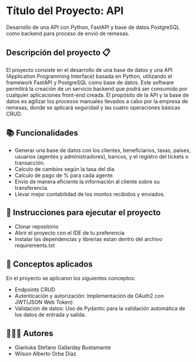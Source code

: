 # Título del Proyecto: API 
Desarrollo de una API con Python, FastAPI y base de datos PostgreSQL como backend para proceso de envió de remesas.

## Descripción del proyecto 📋
El proyecto consiste en el desarrollo de una base de datos y una API (Application Programming Interface) basada en Python, utilizando el framework FastAPI y PostgreSQL como base de datos. Este software permitirá la creación de un servicio backend que podrá ser consumido por cualquier aplicaciones front-end creada. El propósito de la API y la base de datos es agilizar los procesos manuales llevados a cabo por la empresa de remesas, donde se aplicará seguridad y las cuatro operaciones básicas CRUD.

## 📚 Funcionalidades 
* Generar una base de datos con los clientes, beneficiarios, tasas, países, usuarios (agentes y administradores), bancos, y el registro del tickets o transacción.
* Calculo de cambios según la tasa del día.
* Calculo de pago de % para cada agente.
* Envío de manera eficiente la información al cliente sobre su transferencia.
* Llevar mejor contabilidad de los montos recibidos y enviados.

## 🚀 Instrucciones para ejecutar el proyecto
- Clonar repositorio
- Abrir el proyecto con el IDE de tu preferencia
- Instalar las dependencias y librerias estan dentro del archivo requirements.txt

## 📄 Conceptos aplicados 
En el proyecto se aplicaron los siguientes conceptos:

- Endpoints CRUD
- Autenticación y autorización: Implementación de OAuth2 con JWT(JSON Web Token)
- Validación de datos: Uso de Pydantic para la validación automática de los datos de entrada y salida.

## 👩🏻‍💻 Autores
- Gianluka Stefano Gallarday Bustamante
- Wilson Alberto Orbe Diaz
